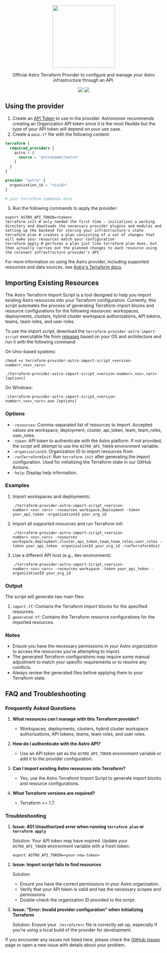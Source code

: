<div align="center">
    <picture>
        <img src="https://github.com/user-attachments/assets/22586f12-3871-4bb6-8ead-40bec82ec3ce" width="200">
    </picture>
    <p>Official Astro Terraform Provider to configure and manage your Astro infrastructure through an API.</p>
    <a href="https://registry.terraform.io/providers/astronomer/astro/latest/docs"><img src="https://img.shields.io/static/v1?label=Docs&labelColor=0F0C27&message=terraform-provider-astro&color=4E408D&style=for-the-badge" /></a>
    <a href="https://astronomer.docs.buildwithfern.com/docs/api/overview"><img src="https://img.shields.io/static/v1?label=Docs&labelColor=0F0C27&message=API Ref&color=4E408D&style=for-the-badge" /></a>
</div>


## Using the provider
1. Create an [API Token](https://docs.astronomer.io/astro/automation-authentication#step-1-create-an-api-token) to use in the provider. Astronomer recommends creating an Organization API token since it is the most flexible but the type of your API token will depend on your use case.
2. Create a `main.tf` file with the following content:
```terraform
terraform {
  required_providers {
    astro = {
      source = "astronomer/astro"
    }
  }
}

provider "astro" {
  organization_id = "<cuid>"
}

# your terraform commands here
```
3. Run the following commands to apply the provider:
```shell
export ASTRO_API_TOKEN=<token>
terraform init # only needed the first time - initializes a working directory and downloads the necessary provider plugins and modules and setting up the backend for storing your infrastructure's state
terraform plan # creates a plan consisting of a set of changes that will make your resources match your configuration
terraform apply # performs a plan just like terraform plan does, but then actually carries out the planned changes to each resource using the relevant infrastructure provider's API
```

For more information on using the Astro provider, including supported resources and data sources, see [Astro's Terraform docs](https://registry.terraform.io/providers/astronomer/astro/latest/docs).



## Importing Existing Resources
The Astro Terraform Import Script is a tool designed to help you import existing Astro resources into your Terraform configuration. 
Currently, this script automates the process of generating Terraform import blocks and resource configurations for the following resources: workspaces, deployments, clusters, hybrid cluster workspace authorizations, API tokens, teams, team roles, and user roles.

To use the import script, download the `terraform-provider-astro-import-script` executable file from [releases](https://github.com/astronomer/terraform-provider-astro/releases) based on your OS and architecture and run it with the following command:

On Unix-based systems:

```
chmod +x terraform-provider-astro-import-script_<version-number>_<os>_<arc>

./terraform-provider-astro-import-script_<version-number>_<os>_<arc> [options]
```

On Windows:

```
.\terraform-provider-astro-import-script_<version-number>_<os>_<arc>.exe [options]
```

### Options

- `-resources`: Comma-separated list of resources to import. Accepted values are workspace, deployment, cluster, api_token, team, team_roles, user_roles.
- `-token`: API token to authenticate with the Astro platform. If not provided, the script will attempt to use the `ASTRO_API_TOKEN` environment variable.
- `-organizationId`: Organization ID to import resources from.
- `-runTerraformInit`: Run `terraform init` after generating the import configuration. Used for initializing the Terraform state in our GitHub Actions.
- `-help`: Display help information.

### Examples

1. Import workspaces and deployments:
   ```
   ./terraform-provider-astro-import-script_<version-number>_<os>_<arc> -resources workspace,deployment -token your_api_token -organizationId your_org_id
   ```

2. Import all supported resources and run Terraform init:
   ```
   ./terraform-provider-astro-import-script_<version-number>_<os>_<arc> -resources workspace,deployment,cluster,api_token,team,team_roles,user_roles -token your_api_token -organizationId your_org_id -runTerraformInit
   ```

3. Use a different API host (e.g., dev environment):
   ```
   ./terraform-provider-astro-import-script_<version-number>_<os>_<arc> -resources workspace -token your_api_token -organizationId your_org_id
   ```

### Output

The script will generate two main files:

1. `import.tf`: Contains the Terraform import blocks for the specified resources.
2. `generated.tf`: Contains the Terraform resource configurations for the imported resources.

### Notes

- Ensure you have the necessary permissions in your Astro organization to access the resources you're attempting to import.
- The generated Terraform configurations may require some manual adjustment to match your specific requirements or to resolve any conflicts.
- Always review the generated files before applying them to your Terraform state.

## FAQ and Troubleshooting

### Frequently Asked Questions

1. **What resources can I manage with this Terraform provider?** 
   - Workspaces, deployments, clusters, hybrid cluster workspace authorizations, API tokens, teams, team roles, and user roles.

2. **How do I authenticate with the Astro API?**
   - Use an API token set as the `ASTRO_API_TOKEN` environment variable or add it to the provider configuration.

3. **Can I import existing Astro resources into Terraform?**
   - Yes, use the Astro Terraform Import Script to generate import blocks and resource configurations.

4. **What Terraform versions are required?**
   - Terraform >= 1.7.


### Troubleshooting

1. **Issue: 401 Unauthorized error when running `terraform plan` or `terraform apply`**

   Solution: Your API token may have expired. Update your `ASTRO_API_TOKEN` environment variable with a fresh token:
   ```
   export ASTRO_API_TOKEN=<your-new-token>
   ```
   
2. **Issue: Import script fails to find resources**

   Solution:
    - Ensure you have the correct permissions in your Astro organization.
    - Verify that your API token is valid and has the necessary scopes and permissions.
    - Double-check the organization ID provided to the script.

3. **Issue: "Error: Invalid provider configuration" when initializing Terraform**

   Solution: Ensure your `.terraformrc` file is correctly set up, especially if you're using a local build of the provider for development.

If you encounter any issues not listed here, please check the [GitHub Issues](https://github.com/astronomer/terraform-provider-astro/issues) page or open a new issue with details about your problem.
